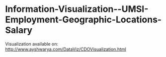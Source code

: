 # Information-Visualization--UMSI-Employment-Geographic-Locations-Salary

Visualization available on: http://www.ayshwarya.com/DataViz/CDOVisualization.html
